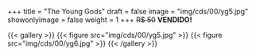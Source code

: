 +++
title = "The Young Gods"
draft = false
image = "img/cds/00/yg5.jpg"
showonlyimage = false
weight = 1
+++
<span class="sold">~~R$ 50~~</span> **VENDIDO!**

<!--more-->

{{< gallery >}}
{{< figure src="img/cds/00/yg5.jpg" >}}
{{< figure src="img/cds/00/yg6.jpg" >}}
{{< /gallery >}}
